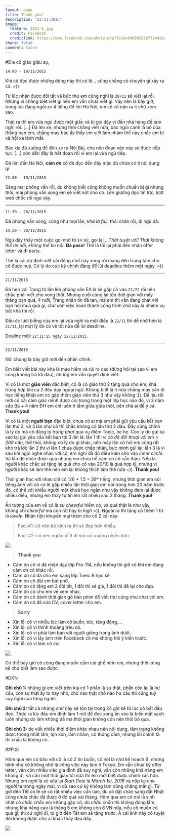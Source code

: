```yaml
---
layout: page
title: Thank you!
description: "22-11-2015"
image:
  feature: 2011-1.jpg
  credit: Facebook
  creditlink: https://www.facebook.com/photo.php?fbid=846092928778442&set=t.100000087824365&type=3&theater
share: false
comment: false
---
```


#Đia cô giáo giàu sụ,

`14:00 - 19/11/2015`

Khi cô đọc được những dòng này thì có lẽ… cũng chẳng có chuyện gì xảy ra cả. =))

Từ lúc nhận được đôi tất và bức thư em cũng nghĩ là `20/11` sẽ viết lại rồi. Nhưng vì chẳng biết viết gì nên em vẫn chưa viết gì. Vậy nên là bây giờ, trong lúc đang ngồi xe 4 tiếng để lên Hà Nội, em sẽ cố nặn ra ít chữ xem sao.

Thật ra thì em vừa ngủ được một giấc và bị gọi dậy vì đến nhà hàng để tạm nghỉ rồi. [...] Đã lên xe, nhưng thôi chẳng viết nữa, bác ngồi cạnh là bố của thằng bạn em, chẳng may bác ấy thấy em viết lảm nhảm thế này chắc em bị xã hội xa lánh mất.

Bác kia đã xuống để đón xe ra Nội Bài, cho nên đoạn văn này sẽ được tiếp tục. [...] còn đến đây là hết đoạn rồi vì em lại vừa ngủ tiếp.

Đã lên đến Hà Nội, **cảm ơn** cô đã đọc đến đây mặc dù chưa có tí nội dung gì.

`22:00 - 19/11/2015`

Sáng mai phỏng vấn rồi, dù không biết cũng không muốn chuẩn bị gì nhưng thôi, mai phỏng vấn xong em sẽ viết nốt cho cô. Lên giường đọc tin tức, lướt web chốc rồi ngủ vậy.

----------
`11:30 - 20/11/2015`

Đã phỏng vấn xong, cũng như mọi lần, _khá là fail_, thôi chán rồi, đi ngủ đã.

`14:20 - 20/11/2015`

Ngủ dậy thấy một cuộc gọi nhỡ từ `14:02`, gọi lại... *Thật tuyệt vời! Thật không thể tin nổi, không thể tin nổi.*  **Đã pass!** Thế là tối lại phải đến nhận offer letter và đi party. 

Thế là cái dự định viết cái đống chữ này xong rồi mang đến trung tâm cho cô được huỷ. Có lý do cực kỳ chính đáng để lùi deadline thêm một ngày. =))

----------
`21/11/2015`

Đã hẹn với Trang từ lần lên phỏng vấn EA là sẽ gặp cô vào `21/22` rồi nên chắc phải viết cho xong thôi.
Nhưng cuối cùng lại tốn thời gian với mấy thằng bạn quá, 4 rưỡi, Trang nhắn tin đã tan, mà em thì vẫn đang chat với bạn hỏi mua quà gì, chứ còn việc hoàn thành công trình chữ này là nhiệm vụ bất khả thi rồi.

Đầu óc lười biếng của em lại vừa nghĩ ra một điều là `22/11` thì dễ nhớ hơn là `21/11`, lại một lý do có vẻ tốt nữa để lùi deadline.

Dealine mới: `22:11:15 ngày 22/11/2015`.

----------
`22/11/2015`

Nói chung là bây giờ mới đến phần chính.

Em biết viết bài này khá là mạo hiểm và rủi ro cao (đừng hỏi tại sao vì em cũng không trả lời đâu), nhưng em vẫn quyết định viết: 

Vì cô là một **giáo viên** đặc biệt, cô là cô giáo thứ 2 tặng quà cho em, khá trùng hợp khi cả 2 đều dạy ngoại ngữ. Không biết là ít nữa chẳng may cần đi học tiếng Nhật em có gặp thêm giáo viên thứ 3 như vậy không  :)). Đã lâu rồi mới có cái cảm giác mình được coi trọng trong một lớp học nào đó, vì 3 năm cấp Ba + 4 năm ĐH em chỉ luôn ở tầm giữa giữa thôi, nên chả ai để ý cả. **Thank you!**

Vì cô là một **người bạn** đặc biệt, chưa có ai mà em phải gửi yêu cầu kết bạn lần thứ 2, và 3 lần như cô thì chắc không có lần thứ 2 đâu. Đấy cũng chính là lý do mà cô đáng bị *trừng phạt* qua vụ điểm Toeic, he he. Còn lý do gửi tại sao lại gửi yêu cầu kết bạn tới 3 lần là: lần 1 thì _vì cô đã đối thoại với em > 200 câu_, thế thôi, không có lý do gì khác, nên mấy lần cô hỏi em cũng rất khó trả lời; lần 2 thì vì lần 1 chưa được chấp nhận, bực mình gửi lại; lần 3 là vì sau khi ngồi nghe nhạc với cô, em nghĩ đã đủ điều kiện cho vào *inner circle*. Và lần đó nhận được quà nhưng em chưa hề cảm ơn cô cẩn thận. Nếu là người khác chắc sẽ tặng lại quà cho cô vào 20/10 là quá hợp lý, nhưng vì người khác sẽ làm thế nên em lại không thích làm thế nữa =)). **Thank you!**

Thời gian học với nhau chỉ có `26 * 1.5 = 39* tiếng, nhưng thời gian em nói tiếng Anh với cô có lẽ gấp nhiều lần thời gian em nói trong hơn 20 năm trước đó, có thể với nhiều người một khoá học ngắn như vậy không đem lại được nhiều điều, nhưng em thấy tự tin lên rất nhiều sau 2 tháng. **Thank you!** 

Ấn tượng của em về cô là sự *cheerful* hiếm có, và quả thật là như vậy, không chỉ *cheerful* mà còn rất hay bị *high* =)). Ngoài ra thì tặng cô thêm 1 từ là *lovely*. Nhân tiện khuyến mại thêm cho cô 2 cái này:

> Fact #1: cô nên bỏ kính ra thì sẽ đẹp hơn nhiều.
> 
> Fact #2: cô nên ngửa cổ ít đi mà cúi xuống nhiều hơn.

![](http://duongkimngoc.github.io/images/2011-3.png)

> **Thank you**
> 
- Cảm ơn cô vì đã nhận dạy lớp Pro-114, nếu không thì giờ có khi em đang cảm ơn cô khác rồi.
- Cảm ơn cô đã cho em sang lớp Toeic B học ké.
- Cảm ơn cô đãi em bát phở.
- Cảm ơn cô tặng em 2 đôi tất, 1 đôi thì xé giá, 1 đôi thì để lại cho đẹp.
- Cảm ơn cô cho em vé xem nhạc.
- Cảm ơn cô dành thời gian gõ bàn phím để viết thư cũng như chat với em.
- Cảm ơn cô đã sửa CV, cover letter cho em.
 
> **Sorry**
>
- Xin lỗi cô vì nhiều lúc làm cô buồn, tức, tăng động,...
- Xin lỗi cô vì thỉnh thoảng trêu cô.
- Xin lỗi cô vì phải làm bạn với người giống trong ảnh dưới.
- Xin lỗi cô vì lấy ảnh trên Facebook cô mà không hỏi ý kiến trước.
- Xin lỗi cô vì làm cô vui.


![](http://duongkimngoc.github.io/images/2011-2.jpg)

Có thể bây giờ cô cũng đang muốn cầm cái ghế ném em, nhưng thôi cũng kệ chứ biết làm sao được.

#DKN

**Ghi chú 1:** những gì em viết trên kia có 1 phần là sự thật, phần còn lại là hư cấu, còn sự thật ấy to hay nhỏ, chỗ nào thật chỗ nào hư cấu thì cũng tuỳ suy nghĩ của từng người.

**Ghi chú 2:** tất cả những chữ này sẽ tồn tại trong 24 giờ kể từ lúc cô bắt đầu đọc. Thực ra lúc đầu em định làm 1 nút để đọc xong ấn vào là biến mất sạch luôn nhưng do làm không dễ mà thời gian không còn nên thôi bỏ qua.

**Ghi chú 3:** do viết nhiều thời điểm khác nhau nên nội dung, tâm trạng không được thống nhất lắm, lộn xộn, lảm nhảm, cô thông cảm, nhưng lỗi chính tả thì chắc là không có.


##P.S:

Hôm qua em có bảo với cô là có 2 tin buồn, cô nói là nhớ kế hoạch B, nhưng hình như cô không nhớ là công việc này làm ở Tokyo. Em vẫn chưa ký offer letter, vẫn còn nhiều việc gia đình để suy nghĩ, vẫn còn những khả năng em không đi, và cần một thời gian tới nữa thì em mới biết được chính xác hơn. Nhưng em nghĩ là sẽ sửa lại *Start Date* là *March 1st, 2016* và nộp lại cho người ta trong ngày mai, vì dù sao cứ ký không làm cũng chẳng mất gì. Từ giờ đến Tết có lẽ sẽ có rất nhiều việc cần làm, dù có đặt chân sang đất Nhật cũng chưa chắc đã được ở đó quá vài tháng. Hôm qua em có nói là sinh nhật cô *chắc chắn* em không gặp cô, dù *chắc chắn* thì không đúng lắm, nhưng khả năng cao là tháng 5 em không còn ở VN nữa, nếu cô muốn có quà gì, thì cứ nghĩ đi, từ giờ đến Tết em sẽ tặng trước. À cái ảnh này cô tuyệt đối không được cho ai khác thấy đâu đấy.

![](http://duongkimngoc.github.io/images/2011-4.jpg)